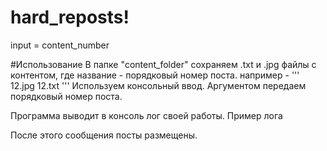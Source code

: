 # hard_reposts!

input = content_number



#Использование
В папке "content_folder" сохраняем .txt и .jpg файлы с контентом, где название - порядковый номер поста.
например -
'''
12.jpg
12.txt
'''
Используем консольный ввод. Аргументом передаем порядковый номер поста.

Программа выводит в консоль лог своей работы. Пример лога

После этого сообщения посты размещены.
